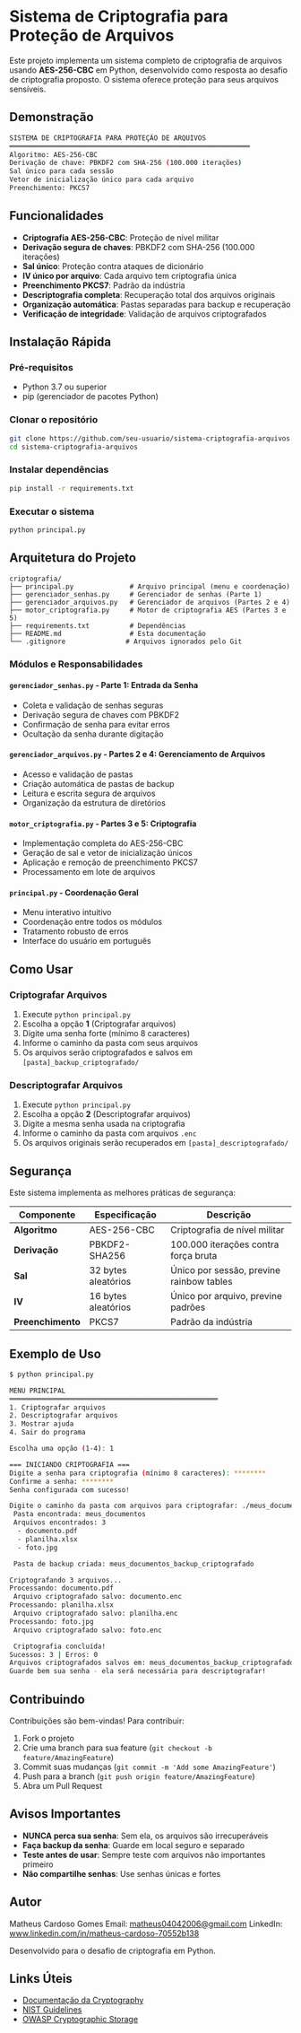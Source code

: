 # Sistema de Criptografia para Proteção de Arquivos

Este projeto implementa um sistema completo de criptografia de arquivos usando **AES-256-CBC** em Python, desenvolvido como resposta ao desafio de criptografia proposto. O sistema oferece proteção para seus arquivos sensíveis.

## Demonstração

```bash
SISTEMA DE CRIPTOGRAFIA PARA PROTEÇÃO DE ARQUIVOS
════════════════════════════════════════════════════════════
Algoritmo: AES-256-CBC
Derivação de chave: PBKDF2 com SHA-256 (100.000 iterações)
Sal único para cada sessão
Vetor de inicialização único para cada arquivo
Preenchimento: PKCS7
```

## Funcionalidades

- **Criptografia AES-256-CBC**: Proteção de nível militar
- **Derivação segura de chaves**: PBKDF2 com SHA-256 (100.000 iterações)
- **Sal único**: Proteção contra ataques de dicionário
- **IV único por arquivo**: Cada arquivo tem criptografia única
- **Preenchimento PKCS7**: Padrão da indústria
- **Descriptografia completa**: Recuperação total dos arquivos originais
- **Organização automática**: Pastas separadas para backup e recuperação
- **Verificação de integridade**: Validação de arquivos criptografados

## Instalação Rápida

### Pré-requisitos

- Python 3.7 ou superior
- pip (gerenciador de pacotes Python)

### Clonar o repositório

```bash
git clone https://github.com/seu-usuario/sistema-criptografia-arquivos.git
cd sistema-criptografia-arquivos
```

### Instalar dependências

```bash
pip install -r requirements.txt
```

### Executar o sistema

```bash
python principal.py
```

## Arquitetura do Projeto

```
criptografia/
├── principal.py              # Arquivo principal (menu e coordenação)
├── gerenciador_senhas.py     # Gerenciador de senhas (Parte 1)
├── gerenciador_arquivos.py   # Gerenciador de arquivos (Partes 2 e 4)
├── motor_criptografia.py     # Motor de criptografia AES (Partes 3 e 5)
├── requirements.txt          # Dependências
├── README.md                 # Esta documentação
└── .gitignore               # Arquivos ignorados pelo Git
```

### Módulos e Responsabilidades

#### `gerenciador_senhas.py` - Parte 1: Entrada da Senha
- Coleta e validação de senhas seguras
- Derivação segura de chaves com PBKDF2
- Confirmação de senha para evitar erros
- Ocultação da senha durante digitação

#### `gerenciador_arquivos.py` - Partes 2 e 4: Gerenciamento de Arquivos
- Acesso e validação de pastas
- Criação automática de pastas de backup
- Leitura e escrita segura de arquivos
- Organização da estrutura de diretórios

#### `motor_criptografia.py` - Partes 3 e 5: Criptografia
- Implementação completa do AES-256-CBC
- Geração de sal e vetor de inicialização únicos
- Aplicação e remoção de preenchimento PKCS7
- Processamento em lote de arquivos

#### `principal.py` - Coordenação Geral
- Menu interativo intuitivo
- Coordenação entre todos os módulos
- Tratamento robusto de erros
- Interface do usuário em português

## Como Usar

### Criptografar Arquivos

1. Execute `python principal.py`
2. Escolha a opção **1** (Criptografar arquivos)
3. Digite uma senha forte (mínimo 8 caracteres)
4. Informe o caminho da pasta com seus arquivos
5. Os arquivos serão criptografados e salvos em `[pasta]_backup_criptografado/`

### Descriptografar Arquivos

1. Execute `python principal.py`
2. Escolha a opção **2** (Descriptografar arquivos)
3. Digite a mesma senha usada na criptografia
4. Informe o caminho da pasta com arquivos `.enc`
5. Os arquivos originais serão recuperados em `[pasta]_descriptografado/`

## Segurança

Este sistema implementa as melhores práticas de segurança:

| Componente | Especificação | Descrição |
|------------|---------------|-----------|
| **Algoritmo** | AES-256-CBC | Criptografia de nível militar |
| **Derivação** | PBKDF2-SHA256 | 100.000 iterações contra força bruta |
| **Sal** | 32 bytes aleatórios | Único por sessão, previne rainbow tables |
| **IV** | 16 bytes aleatórios | Único por arquivo, previne padrões |
| **Preenchimento** | PKCS7 | Padrão da indústria |

## Exemplo de Uso

```bash
$ python principal.py

MENU PRINCIPAL
════════════════════════════════════════════════════
1. Criptografar arquivos
2. Descriptografar arquivos
3. Mostrar ajuda
4. Sair do programa

Escolha uma opção (1-4): 1

=== INICIANDO CRIPTOGRAFIA ===
Digite a senha para criptografia (mínimo 8 caracteres): ********
Confirme a senha: ********
Senha configurada com sucesso!

Digite o caminho da pasta com arquivos para criptografar: ./meus_documentos
 Pasta encontrada: meus_documentos
 Arquivos encontrados: 3
  - documento.pdf
  - planilha.xlsx  
  - foto.jpg

 Pasta de backup criada: meus_documentos_backup_criptografado

Criptografando 3 arquivos...
Processando: documento.pdf
 Arquivo criptografado salvo: documento.enc
Processando: planilha.xlsx
 Arquivo criptografado salvo: planilha.enc
Processando: foto.jpg
 Arquivo criptografado salvo: foto.enc

 Criptografia concluída!
Sucessos: 3 | Erros: 0
Arquivos criptografados salvos em: meus_documentos_backup_criptografado
Guarde bem sua senha - ela será necessária para descriptografar!
```

## Contribuindo

Contribuições são bem-vindas! Para contribuir:

1. Fork o projeto
2. Crie uma branch para sua feature (`git checkout -b feature/AmazingFeature`)
3. Commit suas mudanças (`git commit -m 'Add some AmazingFeature'`)
4. Push para a branch (`git push origin feature/AmazingFeature`)
5. Abra um Pull Request

## Avisos Importantes

- **NUNCA perca sua senha**: Sem ela, os arquivos são irrecuperáveis
- **Faça backup da senha**: Guarde em local seguro e separado
- **Teste antes de usar**: Sempre teste com arquivos não importantes primeiro
- **Não compartilhe senhas**: Use senhas únicas e fortes

## Autor
Matheus Cardoso Gomes
Email: matheus04042006@gmail.com
LinkedIn: www.linkedin.com/in/matheus-cardoso-70552b138

Desenvolvido para o desafio de criptografia em Python.

## Links Úteis

- [Documentação da Cryptography](https://cryptography.io/en/latest/)
- [NIST Guidelines](https://nvlpubs.nist.gov/nistpubs/FIPS/NIST.FIPS.197.pdf)
- [OWASP Cryptographic Storage](https://owasp.org/www-project-cheat-sheets/cheatsheets/Cryptographic_Storage_Cheat_Sheet.html)
